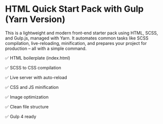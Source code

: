 # HTML Quick Start Pack with Gulp (Yarn Version)

This is a lightweight and modern front-end starter pack using HTML, SCSS, and Gulp.js, managed with Yarn. It automates common tasks like SCSS compilation, live-reloading, minification, and prepares your project for production – all with a simple command.

✅ HTML boilerplate (index.html)

✅ SCSS to CSS compilation

✅ Live server with auto-reload

✅ CSS and JS minification

✅ Image optimization

✅ Clean file structure

✅ Gulp 4 ready


